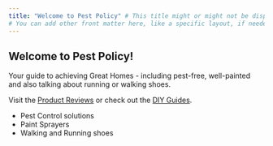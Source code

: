 ```yaml
---
title: "Welcome to Pest Policy" # This title might or might not be displayed depending on theme settings
# You can add other front matter here, like a specific layout, if needed
---
```


## Welcome to Pest Policy!

Your guide to achieving Great Homes - including pest-free, well-painted and also talking about running or walking shoes. 

Visit the [Product Reviews](/categories/product-reviews/) or check out the [DIY Guides](/categories/guide/).
- Pest Control solutions
- Paint Sprayers 
- Walking and Running shoes
